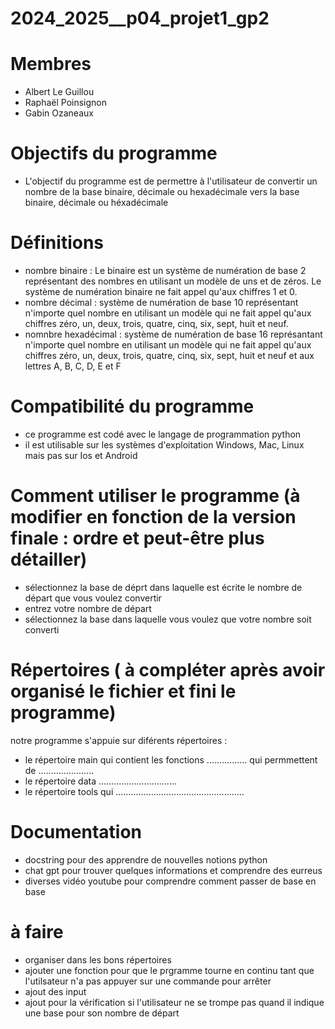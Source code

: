 # 2024_2025__p04_projet1_gp2


# Membres

* Albert Le Guillou
* Raphaël Poinsignon
* Gabin Ozaneaux


# Objectifs du programme

* L'objectif du programme est de permettre à l'utilisateur de convertir un nombre de la base binaire, décimale ou hexadécimale vers la base binaire, décimale ou héxadécimale


# Définitions 

* nombre binaire : Le binaire est un système de numération de base 2 représentant des nombres en utilisant un modèle de uns et de zéros. Le système de numération binaire ne fait appel qu'aux chiffres 1 et 0.
* nombre décimal : système de numération de base 10 représentant n'importe quel nombre en utilisant un modèle qui ne fait appel qu'aux chiffres zéro, un, deux, trois, quatre, cinq, six, sept, huit et neuf.
* nomnbre hexadécimal : système de numération de base 16 représantant n'importe quel nombre en utilisant un modèle qui ne fait appel qu'aux chiffres zéro, un, deux, trois, quatre, cinq, six, sept, huit et neuf et aux lettres A, B, C, D, E et F


# Compatibilité du programme

* ce programme est codé avec le langage de programmation python
* il est utilisable sur  les systèmes d'exploitation Windows, Mac, Linux mais pas sur Ios et Android


# Comment utiliser le programme (à modifier en fonction de la version finale : ordre et peut-être plus détailler)

* sélectionnez la base de déprt dans laquelle est écrite le nombre de départ que vous voulez convertir
* entrez votre nombre de départ
* sélectionnez la base dans laquelle vous voulez que votre nombre soit converti


# Répertoires ( à compléter après avoir organisé le fichier et fini le programme)

notre programme s'appuie sur diférents répertoires :
* le répertoire main qui contient les fonctions ................ qui permmettent de ......................
* le répertoire data ...............................
* le répertoire tools qui ...................................................

# Documentation

* docstring pour des apprendre de nouvelles notions python
* chat gpt pour trouver quelques informations et comprendre des eurreus
* diverses vidéo youtube pour comprendre comment passer de base en base

# à faire
* organiser dans les bons répertoires
* ajouter une fonction pour que le prgramme tourne en continu tant que l'utilsateur n'a pas appuyer sur une commande pour arrêter
* ajout des input
* ajout pour la vérification si l'utilisateur ne se trompe pas quand il indique une base pour son nombre de départ
